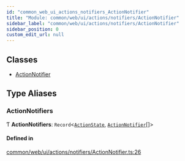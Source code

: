 ```yaml
---
id: "common_web_ui_actions_notifiers_ActionNotifier"
title: "Module: common/web/ui/actions/notifiers/ActionNotifier"
sidebar_label: "common/web/ui/actions/notifiers/ActionNotifier"
sidebar_position: 0
custom_edit_url: null
---
```


## Classes

- [ActionNotifier](../classes/common_web_ui_actions_notifiers_ActionNotifier.ActionNotifier.md)

## Type Aliases

### ActionNotifiers

Ƭ **ActionNotifiers**: `Record`<[`ActionState`](../enums/common_web_ui_actions_ActionBase.ActionState.md), [`ActionNotifier`](../classes/common_web_ui_actions_notifiers_ActionNotifier.ActionNotifier.md)[]\>

#### Defined in

[common/web/ui/actions/notifiers/ActionNotifier.ts:26](https://github.com/Soroush9978/rds-ng/blob/165bdc6/src/common/web/ui/actions/notifiers/ActionNotifier.ts#L26)
